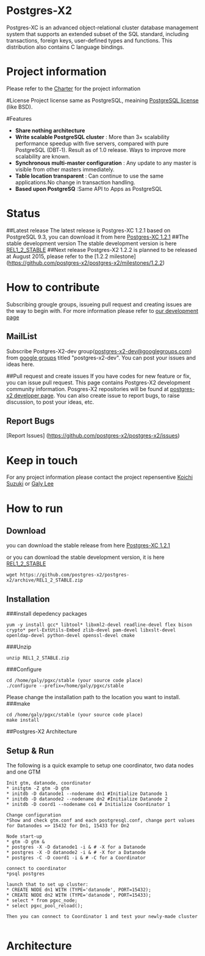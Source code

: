 # Postgres-X2
Postgres-XC is an advanced object-relational cluster database management system that supports an extended subset of the SQL standard, including transactions, foreign keys, user-defined types and functions.  This distribution also contains C language bindings.

# Project information
Please refer to the [Charter](http://postgres-x2.github.io/charter.html) for the project information

#License
Project license same as PostgreSQL, meaining [PostgreSQL license](http://www.postgresql.org/about/licence/) (like BSD).

#Features
* **Share nothing architecture**
* **Write scalable PostgreSQL cluster** : More than 3× scalability performance speedup with five servers, compared with pure PostgreSQL (DBT‐1). Result as of 1.0 release. Ways to improve more scalability are known.
* **Synchronous multi‐master configuration** : Any update to any master is visible from other masters immediately.
* **Table location transparent** : Can continue to use the same applications.No change in transaction handling.
* **Based upon PostgreSQ** :Same API to Apps as PostgreSQL

# Status
##Latest release
The latest release is Postgres-XC 1.2.1 based on PostgreSQL 9.3, you can download it from here [Postgres-XC 1.2.1](https://github.com/postgres-x2/postgres-x2/releases/tag/XC1_2_1_PG9_3)
##The stable development version
The stable development version is here [REL1_2_STABLE](https://github.com/postgres-x2/postgres-x2/tree/REL1_2_STABLE)
##Next release
Postgres-X2 1.2.2 is planned to be released at August 2015, please refer to the [1.2.2 milestone] (https://github.com/postgres-x2/postgres-x2/milestones/1.2.2)

# How to contribute
Subscribing grougle groups, issueing pull request and creating issues are the way to begin with. For more information please refer to [our development page](http://postgres-x2.github.io/developer.html)

## MailList

Subscribe Postgres-X2-dev group(postgres-x2-dev@googlegroups.com) from [google groups](https://groups.google.com/) titled "postgres-x2-dev". You can post your issues and ideas here.

##Pull request and create issues
If you have codes for new feature or fix, you can issue pull request. This page contains Postgres-X2 development community information. Posgres-X2 repositories will be found at [postgres-x2 developer page](https://github.com/postgres-x2).
You can also create issue to report bugs, to raise discussion, to post your ideas, etc.

## Report Bugs
[Report Issues] (https://github.com/postgres-x2/postgres-x2/issues)

# Keep in touch
For any project information please contact the project repensentive [Koichi Suzuki](mailto:koichi.dbms@gmail.com) or [Galy Lee](mailto:galylee@gmail.com)

# How to run
## Download
you can download the stable release  from here [Postgres-XC 1.2.1](https://github.com/postgres-x2/postgres-x2/releases/tag/XC1_2_1_PG9_3)

or you can download the stable development version, it is here [REL1_2_STABLE](https://github.com/postgres-x2/postgres-x2/tree/REL1_2_STABLE)
<pre><code>wget https://github.com/postgres-x2/postgres-x2/archive/REL1_2_STABLE.zip
</code></pre>
## Installation
###install depedency packages
<pre><code>yum -y install gcc* libtool* libxml2-devel readline-devel flex bison crypto* perl-ExtUtils-Embed zlib-devel pam-devel libxslt-devel openldap-devel python-devel openssl-devel cmake</code></pre>
###Unzip
<pre><code>unzip REL1_2_STABLE.zip</code></pre>
###Configure
<pre><code>cd /home/galy/pgxc/stable (your source code place)
./configure --prefix=/home/galy/pgxc/stable </code></pre>
Please change the installation path to the location you want to install.
###make
<pre><code>cd /home/galy/pgxc/stable (your source code place)
make install</code></pre>
##Postgres-X2 Architecture

## Setup & Run
The following is a quick example to setup one coordinator, two data nodes and one GTM
<pre><code>Init gtm, datanode, coordinator
* initgtm -Z gtm -D gtm
* initdb -D datanode1 --nodename dn1 #Initialize Datanode 1
* initdb -D datanode2 --nodename dn2 #Initialize Datanode 2
* initdb -D coord1 --nodename co1 # Initialize Coordinator 1

Change configuration
*Show and check gtm.conf and each postgresql.conf, change port values for Datanodes => 15432 for Dn1, 15433 for Dn2

Node start-up
* gtm -D gtm &
* postgres -X -D datanode1 -i & # -X for a Datanode
* postgres -X -D datanode2 -i & # -X for a Datanode
* postgres -C -D coord1 -i & # -C for a Coordinator

connect to coordinator
*psql postgres

launch that to set up cluster:
* CREATE NODE dn1 WITH (TYPE='datanode', PORT=15432);
* CREATE NODE dn2 WITH (TYPE='datanode', PORT=15433);
* select * from pgxc_node;
* select pgxc_pool_reload();

Then you can connect to Coordinator 1 and test your newly-made cluster

</code></pre>

# Architecture

